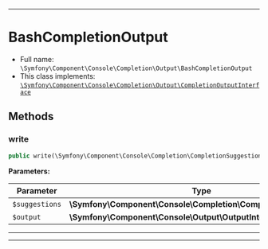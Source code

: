 ***

# BashCompletionOutput

* Full name: `\Symfony\Component\Console\Completion\Output\BashCompletionOutput`
* This class implements:
  [`\Symfony\Component\Console\Completion\Output\CompletionOutputInterface`](./CompletionOutputInterface.md)

## Methods

### write

```php
public write(\Symfony\Component\Console\Completion\CompletionSuggestions $suggestions, \Symfony\Component\Console\Output\OutputInterface $output): void
```

**Parameters:**

| Parameter | Type | Description |
|-----------|------|-------------|
| `$suggestions` | **\Symfony\Component\Console\Completion\CompletionSuggestions** |  |
| `$output` | **\Symfony\Component\Console\Output\OutputInterface** |  |

***


***

